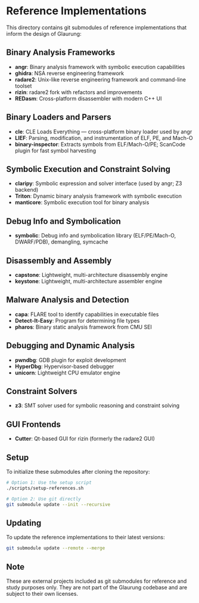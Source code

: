 # Reference Implementations

This directory contains git submodules of reference implementations that inform the design of Glaurung:

## Binary Analysis Frameworks
- **angr**: Binary analysis framework with symbolic execution capabilities
- **ghidra**: NSA reverse engineering framework
- **radare2**: Unix-like reverse engineering framework and command-line toolset
- **rizin**: radare2 fork with refactors and improvements
- **REDasm**: Cross-platform disassembler with modern C++ UI

## Binary Loaders and Parsers
- **cle**: CLE Loads Everything — cross-platform binary loader used by angr
- **LIEF**: Parsing, modification, and instrumentation of ELF, PE, and Mach-O
- **binary-inspector**: Extracts symbols from ELF/Mach-O/PE; ScanCode plugin for fast symbol harvesting

## Symbolic Execution and Constraint Solving
- **claripy**: Symbolic expression and solver interface (used by angr; Z3 backend)
- **Triton**: Dynamic binary analysis framework with symbolic execution
- **manticore**: Symbolic execution tool for binary analysis

## Debug Info and Symbolication
- **symbolic**: Debug info and symbolication library (ELF/PE/Mach-O, DWARF/PDB), demangling, symcache

## Disassembly and Assembly
- **capstone**: Lightweight, multi-architecture disassembly engine
- **keystone**: Lightweight, multi-architecture assembler engine

## Malware Analysis and Detection
- **capa**: FLARE tool to identify capabilities in executable files
- **Detect-It-Easy**: Program for determining file types
- **pharos**: Binary static analysis framework from CMU SEI

## Debugging and Dynamic Analysis
- **pwndbg**: GDB plugin for exploit development
- **HyperDbg**: Hypervisor-based debugger
- **unicorn**: Lightweight CPU emulator engine

## Constraint Solvers
- **z3**: SMT solver used for symbolic reasoning and constraint solving

## GUI Frontends
- **Cutter**: Qt-based GUI for rizin (formerly the radare2 GUI)

## Setup

To initialize these submodules after cloning the repository:

```bash
# Option 1: Use the setup script
./scripts/setup-references.sh

# Option 2: Use git directly
git submodule update --init --recursive
```

## Updating

To update the reference implementations to their latest versions:

```bash
git submodule update --remote --merge
```

## Note

These are external projects included as git submodules for reference and study purposes only. They are not part of the Glaurung codebase and are subject to their own licenses.
